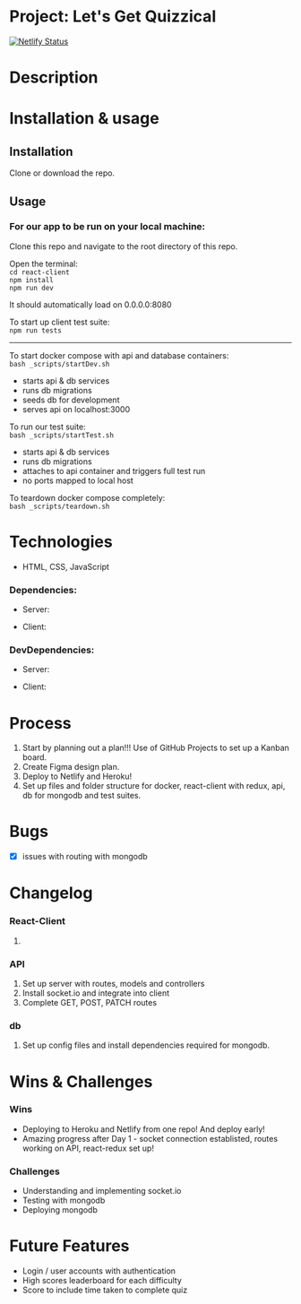 # Project: Let's Get Quizzical

[![Netlify Status](https://api.netlify.com/api/v1/badges/c3504deb-6376-4b64-abbb-4a4536f23868/deploy-status)](https://app.netlify.com/sites/letsgetquizzical/deploys)
 
# Description

# Installation & usage

## Installation
Clone or download the repo.

## Usage

### For our app to be run on your local machine:

Clone this repo and navigate to the root directory of this repo.

Open the terminal:  
`cd react-client`   
`npm install`  
`npm run dev`   

It should automatically load on 0.0.0.0:8080

To start up client test suite:   
`npm run tests` 

****

To start docker compose with api and database containers:  
`bash _scripts/startDev.sh`    
- starts api & db services
- runs db migrations
- seeds db for development
- serves api on localhost:3000

To run our test suite:    
`bash _scripts/startTest.sh` 
- starts api & db services
- runs db migrations
- attaches to api container and triggers full test run
- no ports mapped to local host

To teardown docker compose completely:    
`bash _scripts/teardown.sh`  

# Technologies
- HTML, CSS, JavaScript

### Dependencies: 
   - Server: 
   
   
   - Client: 
   

### DevDependencies:
   - Server: 
   
   
   - Client: 
  

# Process 
1. Start by planning out a plan!!! Use of GitHub Projects to set up a Kanban board.
2. Create Figma design plan.  
3. Deploy to Netlify and Heroku!  
4. Set up files and folder structure for docker, react-client with redux, api, db for mongodb and test suites.    

# Bugs
- [x] issues with routing with mongodb  

# Changelog

### React-Client
1.

### API
1. Set up server with routes, models and controllers
2. Install socket.io and integrate into client
3. Complete GET, POST, PATCH routes 

### db 
1. Set up config files and install dependencies required for mongodb.


# Wins & Challenges

### Wins
- Deploying to Heroku and Netlify from one repo! And deploy early!
- Amazing progress after Day 1 - socket connection establisted, routes working on API, react-redux set up!

### Challenges
- Understanding and implementing socket.io
- Testing with mongodb
- Deploying mongodb

# Future Features 
- Login / user accounts with authentication   
- High scores leaderboard for each difficulty  
- Score to include time taken to complete quiz  
